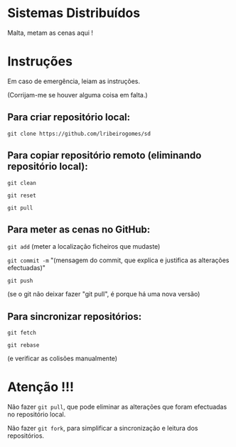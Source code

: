 # Sistemas Distribuídos
Malta, metam as cenas aqui !

# Instruções
Em caso de emergência, leiam as instruções.

(Corrijam-me se houver alguma coisa em falta.)

## Para criar repositório local:

```git clone https://github.com/lribeirogomes/sd```

## Para copiar repositório remoto (eliminando repositório local):

```git clean```

```git reset```

```git pull```

## Para meter as cenas no GitHub:

```git add``` (meter a localização ficheiros que mudaste)

```git commit -m``` "(mensagem do commit, que explica e justifica as alterações efectuadas)"

```git push```

(se o git não deixar fazer "git pull", é porque há uma nova versão)

## Para sincronizar repositórios:

```git fetch```

```git rebase```

(e verificar as colisões manualmente)

# Atenção !!!

Não fazer ```git pull```, que pode eliminar as alterações que foram efectuadas no repositório local.

Não fazer ```git fork```, para simplificar a sincronização e leitura dos repositórios.

